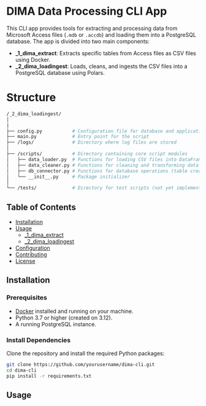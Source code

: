 # DIMA Data Processing CLI App

This CLI app provides tools for extracting and processing data from Microsoft Access files (`.mdb` or `.accdb`) and loading them into a PostgreSQL database. The app is divided into two main components:

- **_1_dima_extract**: Extracts specific tables from Access files as CSV files using Docker.
- **_2_dima_loadingest**: Loads, cleans, and ingests the CSV files into a PostgreSQL database using Polars.

# Structure
```bash
/_2_dima_loadingest/
│
|
├── config.py           # Configuration file for database and application settings
├── main.py             # Entry point for the script
├── /logs/              # Directory where log files are stored
│
├── /scripts/           # Directory containing core script modules
│   ├── data_loader.py  # Functions for loading CSV files into DataFrames
│   ├── data_cleaner.py # Functions for cleaning and transforming data
│   ├── db_connector.py # Functions for database operations (table creation, data insertion)
│   └── __init__.py     # Package initializer
│
└── /tests/             # Directory for test scripts (not yet implemented)

```



## Table of Contents

- [Installation](#installation)
- [Usage](#usage)
  - [_1_dima_extract](#1_dima_extract)
  - [_2_dima_loadingest](#2_dima_loadingest)
- [Configuration](#configuration)
- [Contributing](#contributing)
- [License](#license)

## Installation

### Prerequisites

- [Docker](https://www.docker.com/get-started) installed and running on your machine.
- Python 3.7 or higher (created on 3.12).
- A running PostgreSQL instance.

### Install Dependencies

Clone the repository and install the required Python packages:

```bash
git clone https://github.com/yourusername/dima-cli.git
cd dima-cli
pip install -r requirements.txt
```
## Usage




